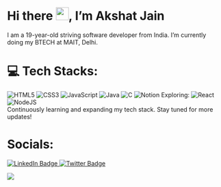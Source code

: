 # Hi there <img src = "https://raw.githubusercontent.com/MartinHeinz/MartinHeinz/master/wave.gif" width = "30px">, I’m Akshat Jain

I am a 19-year-old striving software developer from India. I’m currently doing my BTECH at MAIT, Delhi.

# 💻 Tech Stacks:
![HTML5](https://img.shields.io/badge/html5-%23E34F26.svg?style=for-the-badge&logo=html5&logoColor=white)
![CSS3](https://img.shields.io/badge/css3-%231572B6.svg?style=for-the-badge&logo=css3&logoColor=white)
![JavaScript](https://img.shields.io/badge/javascript-%23323330.svg?style=for-the-badge&logo=javascript&logoColor=%23F7DF1E)
![Java](https://img.shields.io/badge/java-%23ED8B00.svg?style=for-the-badge&logo=openjdk&logoColor=white)
![C](https://img.shields.io/badge/c-%2300599C.svg?style=for-the-badge&logo=c&logoColor=white)
![Notion](https://img.shields.io/badge/Notion-%23000000.svg?style=for-the-badge&logo=notion&logoColor=white)
Exploring: ![React](https://img.shields.io/badge/react-%2320232a.svg?style=for-the-badge&logo=react&logoColor=%2361DAFB) 
![NodeJS](https://img.shields.io/badge/node.js-6DA55F?style=for-the-badge&logo=node.js&logoColor=white)<br>
Continuously learning and expanding my tech stack. Stay tuned for more updates!

# Socials:
<div id="badges">
  <a href="https://www.linkedin.com/in/akshat-jain-27a339281/" target="_blank">
    <img src="https://img.shields.io/badge/LinkedIn-blue?style=for-the-badge&logo=linkedin&logoColor=white" alt="LinkedIn Badge"/>
</a>
  <a href="https://twitter.com/_akshatjain_30" target="_blank">
    <img src="https://img.shields.io/badge/Twitter-blue?style=for-the-badge&logo=twitter&logoColor=white" alt="Twitter Badge"/>
  </a>
</div>



[![](https://visitcount.itsvg.in/api?id=jainakshat30&label=Profile%20Views&pretty=true)](https://visitcount.itsvg.in)
